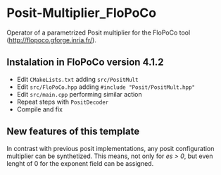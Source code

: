 # Posit-Multiplier_FloPoCo
Operator of a parametrized Posit multiplier for the FloPoCo tool (<http://flopoco.gforge.inria.fr/>).

## Instalation in FloPoCo version 4.1.2
- Edit `CMakeLists.txt` adding `src/PositMult`
- Edit `src/FloPoCo.hpp` adding `#include "Posit/PositMult.hpp"`
- Edit `src/main.cpp` performing similar action
- Repeat steps with `PositDecoder`
- Compile and fix

## New features of this template
In contrast with previous posit implementations, any posit configuration multiplier can be synthetized. This means, not only for _es > 0_, but even lenght of 0 for the exponent field can be assigned.

